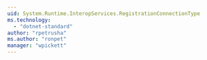 ```yaml
---
uid: System.Runtime.InteropServices.RegistrationConnectionType
ms.technology: 
  - "dotnet-standard"
author: "rpetrusha"
ms.author: "ronpet"
manager: "wpickett"
---
```

